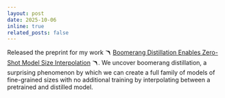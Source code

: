 ```yaml
---
layout: post
date: 2025-10-06
inline: true
related_posts: false
---
```


Released the preprint for my work 🪃 [Boomerang Distillation Enables Zero-Shot Model Size Interpolation](https://arxiv.org/abs/2510.05064) 🪃. We uncover boomerang distillation, a surprising phenomenon by which we can create a full family of models of fine-grained sizes with no additional training by interpolating between a pretrained and distilled model.
